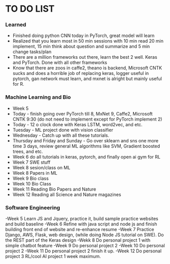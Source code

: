 # TO DO LIST

### Learned
- Finished doing python CNN today in PyTorch, great model will learn
- Realized that you learn most in 50 min sessions with 10 min read 20 min implement, 15 min think about question and summarize and 5 min change tasks/plan
- There are a million frameworks out there, learn the best 2 well. Keras and PyTorch. Done with all other frameworks
- Know that there are zoos in caffe2, theano is backend, Microsoft CNTK sucks and does a horrible job of replacing keras, logger useful in pytorch, gan network must learn, and mxnet is alright but mainly useful for R. 

### Machine Learning and Bio
- Week 5
- Today - finish going over PyTorch till 8, MxNet 9, Caffe2, Microsoft CNTK 9:30 (do not need to implement except for PyTorch implement 2) 
- Today - 12 o clock done with Keras LSTM, word2vec, and etc. 
- Tuesday - ML project done with vision classifier 
- Wednesday - Catch up with all these tutorials. 
- Thursday and Friday and Sunday - Go over sklearn and sns one more time 3 days, review general ML algorithms like SVM, Gradient boosted trees, and etc.   
- Week 6 do all tutorials in keras, pytorch, and finally open ai gym for RL
- Week 7 SWE stuff
- Week 8 sesion/class on ML
- Week 8 Papers in ML
- Week 9 Bio class
- Week 10 Bio Class
- Week 11 Reading Bio Papers and Nature
- Week 12 Reading all Science and Nature magazines


### Software Engineering
-Week 5 Learn JS and Jquery, practice it, build sample practice websites and build baseline
-Week 6 Refine with java script and node js and finish building front end of website and re-enhance resume
-Week 7 Practice Django, AWS, Flask, web design, (while doing Node JS tutorial on SWE). Do the REST part of the Keras design 
-Wekk 8 Do personal project 1 with simple chatbot feature
-Week 9 Do personal project 2 
-Week 10 Do personal project 2
-Week 11 Do personal project 2 finish it up. 
-Week 12 Do personal project 3 RL/cool AI project 1 week maximum. 







